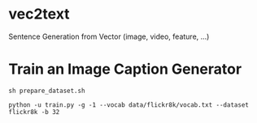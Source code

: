 # vec2text
Sentence Generation from Vector (image, video, feature, ...)

# Train an Image Caption Generator

```
sh prepare_dataset.sh
```

```
python -u train.py -g -1 --vocab data/flickr8k/vocab.txt --dataset flickr8k -b 32
```

